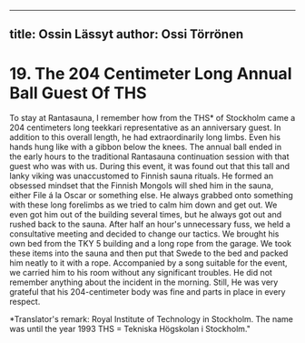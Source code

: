 
---
title: Ossin Lässyt
author: Ossi Törrönen
---

    
# 19. The 204 Centimeter Long Annual Ball Guest Of THS

To stay at Rantasauna, I remember how from the THS\* of Stockholm came a 204 centimeters long teekkari representative as an anniversary guest. In addition to this overall length, he had extraordinarily long limbs. Even his hands hung like with a gibbon below the knees. The annual ball ended in the early hours to the traditional Rantasauna continuation session with that guest who was with us. During this event, it was found out that this tall and lanky viking was unaccustomed to Finnish sauna rituals. He formed an obsessed mindset that the Finnish Mongols will shed him in the sauna, either File á la Oscar or something else. He always grabbed onto something with these long forelimbs as we tried to calm him down and get out. We even got him out of the building several times, but he always got out and rushed back to the sauna. After half an hour's unnecessary fuss, we held a consultative meeting and decided to change our tactics. We brought his own bed from the TKY 5 building and a long rope from the garage. We took these items into the sauna and then put that Swede to the bed and packed him neatly to it with a rope. Accompanied by a song suitable for the event, we carried him to his room without any significant troubles. He did not remember anything about the incident in the morning. Still, He was very grateful that his 204-centimeter body was fine and parts in place in every respect.


\*Translator's remark: Royal Institute of Technology in Stockholm. The name was until the year 1993 THS = Tekniska Högskolan i Stockholm."
